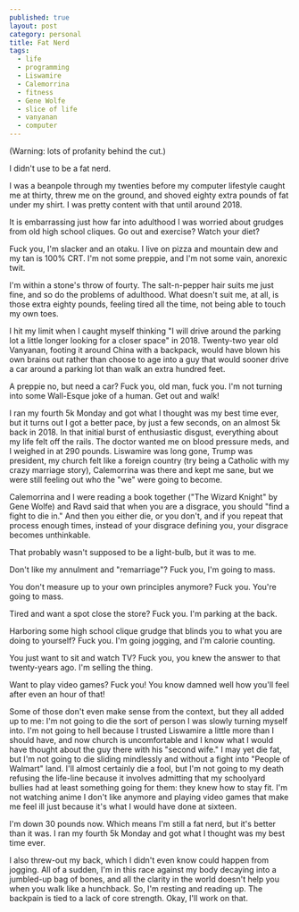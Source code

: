 ```yaml
---
published: true
layout: post
category: personal
title: Fat Nerd
tags:
  - life
  - programming
  - Liswamire
  - Calemorrina
  - fitness
  - Gene Wolfe
  - slice of life
  - vanyanan
  - computer
---
```


(Warning: lots of profanity behind the cut.)

I didn't use to be a fat nerd. 

I was a beanpole through my twenties before my computer lifestyle caught me at thirty, threw me on the ground, and shoved eighty extra pounds of fat under my shirt. I was pretty content with that until around 2018. 

It is embarrassing just how far into adulthood I was worried about grudges from old high school cliques. Go out and exercise? Watch your diet?   

<!-- more -->

Fuck you, I'm slacker and an otaku. I live on pizza and mountain dew and my tan is 100% CRT. I'm not some preppie, and I'm not some vain, anorexic twit.  

I'm within a stone's throw of fourty. The salt-n-pepper hair suits me just fine, and so do the problems of adulthood. What doesn't suit me, at all, is those extra eighty pounds, feeling tired all the time, not being able to touch my own toes.

I hit my limit when I caught myself thinking "I will drive around the parking lot a little longer looking for a closer space" in 2018. Twenty-two year old Vanyanan, footing it around China with a backpack, would have blown his own brains out rather than choose to age into a guy that would sooner drive a car around a parking lot than walk an extra hundred feet. 

A preppie no, but need a car? Fuck you, old man, fuck you. I'm not turning into some Wall-Esque joke of a human. Get out and walk! 

I ran my fourth 5k Monday and got what I thought was my best time ever, but it turns out I got a better pace, by just a few seconds, on an almost 5k back in 2018. In that initial burst of enthusiastic disgust, everything about my life felt off the rails. The doctor wanted me on blood pressure meds, and I weighed in at 290 pounds. Liswamire was long gone, Trump was president, my church felt like a foreign country (try being a Catholic with my crazy marriage story), Calemorrina was there and kept me sane, but we were still feeling out who the "we" were going to become. 

Calemorrina and I were reading a book together ("The Wizard Knight" by Gene Wolfe) and Ravd said that when you are a disgrace, you should "find a fight to die in." And then you either die, or you don't, and if you repeat that process enough times, instead of your disgrace defining you, your disgrace becomes unthinkable. 

That probably wasn't supposed to be a light-bulb, but it was to me.

Don't like my annulment and "remarriage"? Fuck you, I'm going to mass.

You don't measure up to your own principles anymore? Fuck you. You're going to mass.

Tired and want a spot close the store? Fuck you. I'm parking at the back.

Harboring some high school clique grudge that blinds you to what you are doing to yourself? Fuck you. I'm going jogging, and I'm calorie counting.

You just want to sit and watch TV? Fuck you, you knew the answer to that twenty-years ago. I'm selling the thing.

Want to play video games? Fuck you! You know damned well how you'll feel after even an hour of that!


Some of those don't even make sense from the context, but they all added up to me: I'm not going to die the sort of person I was slowly turning myself into. I'm not going to hell because I trusted Liswamire a little more than I should have, and now church is uncomfortable and I know what I would have thought about the guy there with his "second wife." I may yet die fat, but I'm not going to die sliding mindlessly and without a fight into "People of Walmart" land.  I'll almost certainly die a fool, but I'm not going to my death refusing the life-line because it involves admitting that my schoolyard bullies had at least something going for them: they knew how to stay fit. I'm not watching anime I don't like anymore and playing video games that make me feel ill just because it's what I would have done at sixteen. 

I'm down 30 pounds now. Which means I'm still a fat nerd, but it's better than it was. I ran my fourth 5k Monday and got what I thought was my best time ever. 

I also threw-out my back, which I didn't even know could happen from jogging. All of a sudden, I'm in this race against my body decaying into a jumbled-up bag of bones, and all the clarity in the world doesn't help you when you walk like a hunchback. So, I'm resting and reading up. The backpain is tied to a lack of core strength. Okay, I'll work on that.
